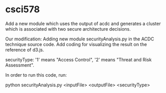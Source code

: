# csci578

Add a new module which uses the output of acdc and generates a cluster which is associated with two secure architecture decisions.


Our modification:
Adding new module securityAnalysis.py in the ACDC technique source code.
Add coding for visualizing the result on the reference of d3.js.


securityType: '1' means "Access Control", '2' means "Threat and Risk Assessment".

In order to run this code, run: 

python securityAnalysis.py \<inputFile\> \<outputFile\> \<securityType\>
